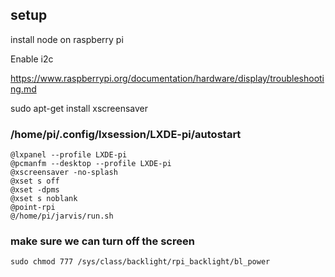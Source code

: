 

## setup
install node on raspberry pi

Enable i2c

https://www.raspberrypi.org/documentation/hardware/display/troubleshooting.md


sudo apt-get install xscreensaver

### /home/pi/.config/lxsession/LXDE-pi/autostart
```
@lxpanel --profile LXDE-pi
@pcmanfm --desktop --profile LXDE-pi
@xscreensaver -no-splash
@xset s off
@xset -dpms
@xset s noblank
@point-rpi
@/home/pi/jarvis/run.sh
```

### make sure we can turn off the screen
```
sudo chmod 777 /sys/class/backlight/rpi_backlight/bl_power
```
